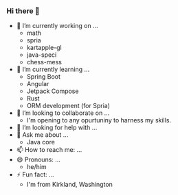 ### Hi there 👋

<!--
**Carter907/Carter907** is a ✨ _special_ ✨ repository because its `README.md` (this file) appears on your GitHub profile.

Here are some ideas to get you started:

- 🔭 I’m currently working on ...
- 🌱 I’m currently learning ...
- 👯 I’m looking to collaborate on ...
- 🤔 I’m looking for help with ...
- 💬 Ask me about ...
- 📫 How to reach me: ...
- 😄 Pronouns: ...
- ⚡ Fun fact: ...
-->
- 🔭 I’m currently working on ...
  - math
  - spria
  - kartapple-gl
  - java-speci
  - chess-mess
- 🌱 I’m currently learning ...
  - Spring Boot
  - Angular
  - Jetpack Compose
  - Rust
  - ORM development (for Spria)
- 👯 I’m looking to collaborate on ...
  - I'm opening to any opurtuniny to harness my skills.
- 🤔 I’m looking for help with ...
- 💬 Ask me about ...
  - Java core
- 📫 How to reach me: ...
- 😄 Pronouns: ...
  - he/him
- ⚡ Fun fact: ...
  - I'm from Kirkland, Washington
